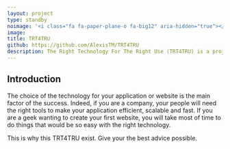 ```yaml
---
layout: project
type: standby
noimage: '<i class="fa fa-paper-plane-o fa-big12" aria-hidden="true"></i>'
image: 
title: TRT4TRU
github: https://github.com/AlexisTM/TRT4TRU
description: The Right Technology For The Right Use (TRT4TRU) is a project aiming to give companies and makers an <strong>advice of the technology</strong> they want to develop. 
---
```


## Introduction

The choice of the technology for your application or website is the main factor of the success. Indeed, if you are a company, your people will need the right tools to make your application efficient, scalable and fast. If you are a geek wanting to create your first website, you will take most of time to do things that would be so easy with the right technology.

This is why this TRT4TRU exist. Give your the best advice possible.